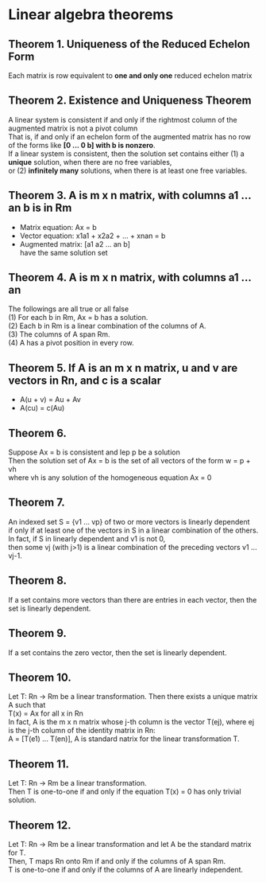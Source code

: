# Linear algebra theorems
## Theorem 1. Uniqueness of the Reduced Echelon Form
Each matrix is row equivalent to **one and only one** reduced echelon matrix 
## Theorem 2. Existence and Uniqueness Theorem
A linear system is consistent if and only if the rightmost column of the augmented matrix is not a pivot column  
That is, if and only if an echelon form of the augmented matrix has no row of the forms like **[0 ... 0 b] with b is nonzero**.  
If a linear system is consistent, then the solution set contains either (1) a **unique** solution, when there are no free variables,  
or (2) **infinitely many** solutions, when there is at least one free variables.
## Theorem 3. A is m x n matrix, with columns a1 ... an b is in Rm
- Matrix equation: Ax = b  
- Vector equation: x1a1 + x2a2 + ... + xnan = b  
- Augmented matrix: [a1 a2 ... an b]  
have the same solution set
## Theorem 4. A is m x n matrix, with columns a1 ... an
The followings are all true or all false  
(1) For each b in Rm, Ax = b has a solution.  
(2) Each b in Rm is a linear combination of the columns of A.  
(3) The columns of A span Rm.  
(4) A has a pivot position in every row.  
## Theorem 5. If A is an m x n matrix, u and v are vectors in Rn, and c is a scalar
- A(u + v) = Au + Av  
- A(cu) = c(Au)  
## Theorem 6.
Suppose Ax = b is consistent and lep p be a solution  
Then the solution set of Ax = b is the set of all vectors of the form w = p + vh  
where vh is any solution of the homogeneous equation Ax = 0
## Theorem 7.
An indexed set S = {v1 ... vp} of two or more vectors is linearly dependent  
if only if at least one of the vectors in S in a linear combination of the others.  
In fact, if S in linearly dependent and v1 is not 0,  
then some vj (with j>1) is a linear combination of the preceding vectors v1 ... vj-1.  
## Theorem 8. 
If a set contains more vectors than there are entries in each vector, then the set is linearly dependent.  
## Theorem 9. 
If a set contains the zero vector, then the set is linearly dependent.
## Theorem 10.
Let T: Rn -> Rm be a linear transformation. Then there exists a unique matrix A such that  
T(x) = Ax for all x in Rn  
In fact, A is the m x n matrix whose j-th column is the vector T(ej), where ej is the j-th column of the identity matrix in Rn:  
A = [T(e1) ... T(en)], A is standard natrix for the linear transformation T.
## Theorem 11.
Let T: Rn -> Rm be a linear transformation.  
Then T is one-to-one if and only if the equation T(x) = 0 has only trivial solution. 
## Theorem 12.
Let T: Rn -> Rm be a linear transformation and let A be the standard matrix for T.  
Then, T maps Rn onto Rm if and only if the columns of A span Rm.  
T is one-to-one if and only if the columns of A are linearly independent. 